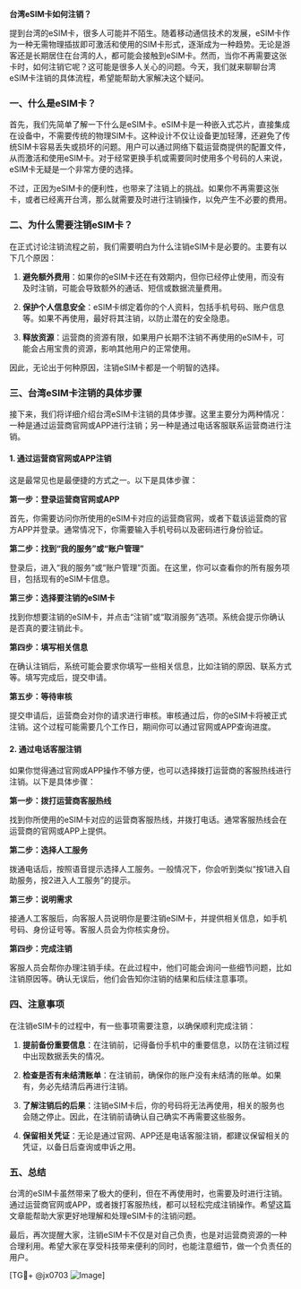 **台湾eSIM卡如何注销？**

提到台湾的eSIM卡，很多人可能并不陌生。随着移动通信技术的发展，eSIM卡作为一种无需物理插拔即可激活和使用的SIM卡形式，逐渐成为一种趋势。无论是游客还是长期居住在台湾的人，都可能会接触到eSIM卡。然而，当你不再需要这张卡时，如何注销它呢？这可能是很多人关心的问题。今天，我们就来聊聊台湾eSIM卡注销的具体流程，希望能帮助大家解决这个疑问。

### 一、什么是eSIM卡？

首先，我们先简单了解一下什么是eSIM卡。eSIM卡是一种嵌入式芯片，直接集成在设备中，不需要传统的物理SIM卡。这种设计不仅让设备更加轻薄，还避免了传统SIM卡容易丢失或损坏的问题。用户可以通过网络下载运营商提供的配置文件，从而激活和使用eSIM卡。对于经常更换手机或需要同时使用多个号码的人来说，eSIM卡无疑是一个非常方便的选择。

不过，正因为eSIM卡的便利性，也带来了注销上的挑战。如果你不再需要这张卡，或者已经离开台湾，那么就需要及时进行注销操作，以免产生不必要的费用。

### 二、为什么需要注销eSIM卡？

在正式讨论注销流程之前，我们需要明白为什么注销eSIM卡是必要的。主要有以下几个原因：

1. **避免额外费用**：如果你的eSIM卡还在有效期内，但你已经停止使用，而没有及时注销，可能会导致额外的通话、短信或数据流量费用。
   
2. **保护个人信息安全**：eSIM卡绑定着你的个人资料，包括手机号码、账户信息等。如果不再使用，最好将其注销，以防止潜在的安全隐患。

3. **释放资源**：运营商的资源有限，如果用户长期不注销不再使用的eSIM卡，可能会占用宝贵的资源，影响其他用户的正常使用。

因此，无论出于何种原因，注销eSIM卡都是一个明智的选择。

### 三、台湾eSIM卡注销的具体步骤

接下来，我们将详细介绍台湾eSIM卡注销的具体步骤。这里主要分为两种情况：一种是通过运营商官网或APP进行注销；另一种是通过电话客服联系运营商进行注销。

#### 1. 通过运营商官网或APP注销

这是最常见也是最便捷的方式之一。以下是具体步骤：

**第一步：登录运营商官网或APP**

首先，你需要访问你所使用的eSIM卡对应的运营商官网，或者下载该运营商的官方APP并登录。通常情况下，你需要输入手机号码以及密码进行身份验证。

**第二步：找到“我的服务”或“账户管理”**

登录后，进入“我的服务”或“账户管理”页面。在这里，你可以查看你的所有服务项目，包括现有的eSIM卡信息。

**第三步：选择要注销的eSIM卡**

找到你想要注销的eSIM卡，并点击“注销”或“取消服务”选项。系统会提示你确认是否真的要注销此卡。

**第四步：填写相关信息**

在确认注销后，系统可能会要求你填写一些相关信息，比如注销的原因、联系方式等。填写完成后，提交申请。

**第五步：等待审核**

提交申请后，运营商会对你的请求进行审核。审核通过后，你的eSIM卡将被正式注销。这个过程可能需要几个工作日，期间你可以通过官网或APP查询进度。

#### 2. 通过电话客服注销

如果你觉得通过官网或APP操作不够方便，也可以选择拨打运营商的客服热线进行注销。以下是具体步骤：

**第一步：拨打运营商客服热线**

找到你所使用的eSIM卡对应的运营商客服热线，并拨打电话。通常客服热线会在运营商的官网或APP上提供。

**第二步：选择人工服务**

拨通电话后，按照语音提示选择人工服务。一般情况下，你会听到类似“按1进入自助服务，按2进入人工服务”的提示。

**第三步：说明需求**

接通人工客服后，向客服人员说明你是要注销eSIM卡，并提供相关信息，如手机号码、身份证号等。客服人员会为你核实身份。

**第四步：完成注销**

客服人员会帮你办理注销手续。在此过程中，他们可能会询问一些细节问题，比如注销原因等。确认无误后，他们会告知你注销的结果和后续注意事项。

### 四、注意事项

在注销eSIM卡的过程中，有一些事项需要注意，以确保顺利完成注销：

1. **提前备份重要信息**：在注销前，记得备份手机中的重要信息，以防在注销过程中出现数据丢失的情况。

2. **检查是否有未结清账单**：在注销前，确保你的账户没有未结清的账单。如果有，务必先结清后再进行注销。

3. **了解注销后的后果**：注销eSIM卡后，你的号码将无法再使用，相关的服务也会随之停止。因此，在注销前请确认自己确实不再需要这些服务。

4. **保留相关凭证**：无论是通过官网、APP还是电话客服注销，都建议保留相关的凭证，以备日后查询或申诉之用。

### 五、总结

台湾的eSIM卡虽然带来了极大的便利，但在不再使用时，也需要及时进行注销。通过运营商官网或APP，或者拨打客服热线，都可以轻松完成注销操作。希望这篇文章能帮助大家更好地理解和处理eSIM卡的注销问题。

最后，再次提醒大家，注销eSIM卡不仅是对自己负责，也是对运营商资源的一种合理利用。希望大家在享受科技带来便利的同时，也能注意细节，做一个负责任的用户。

[TG💪+ @jx0703 ![Image](https://github.com/user-attachments/assets/dbca1d08-cadb-493c-b0ec-ad6f7a83f270)]